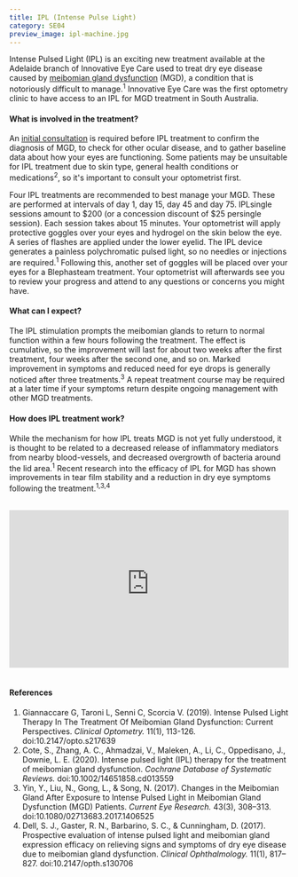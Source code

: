 ```yaml
---
title: IPL (Intense Pulse Light)
category: SE04
preview_image: ipl-machine.jpg
---
```

<div class="employee-heading">
<p>Intense Pulsed Light (IPL) is an exciting new treatment available at the Adelaide branch of Innovative Eye Care used to treat dry eye disease caused by <a href="https://www.innovativeeyecare.com.au/what-we-do/dry-eye-disease/">meibomian gland dysfunction</a> (MGD), a condition that is notoriously difficult to manage.<sup>1</sup> Innovative Eye Care was the first optometry clinic to have access to an IPL for MGD treatment in South Australia.</p>
</div>

#### What is involved in the treatment?

An [initial consultation](/what-we-do/eye-exam) is required before IPL treatment to confirm the diagnosis of MGD, to check for other ocular disease, and to gather baseline data about how your eyes are functioning. Some patients may be unsuitable for IPL treatment due to skin type, general health conditions or medications<sup>2</sup>, so it's important to consult your optometrist first.

Four IPL treatments are recommended to best manage your MGD. These are performed at intervals of day 1, day 15, day 45 and day 75. IPL ​single ​sessions amount to ​$200 ​(or a concession ​discount of $25 ​per ​single ​session). Each session takes about 15 minutes. Your optometrist will apply protective goggles over your eyes and hydrogel on the skin below the eye. A series of flashes are applied under the lower eyelid. The IPL device generates a painless polychromatic pulsed light, so no needles or injections are required.<sup>1</sup> Following this, another set of goggles will be placed over your eyes for a Blephasteam treatment. Your optometrist will afterwards see you to review your progress and attend to any questions or concerns you might have.

#### What can I expect?

The IPL stimulation prompts the meibomian glands to return to normal function within a few hours following the treatment. The effect is cumulative, so the improvement will last for about two weeks after the first treatment, four weeks after the second one, and so on. Marked improvement in symptoms and reduced need for eye drops is generally noticed after three treatments.<sup>3</sup> A repeat treatment course may be required at a later time if your symptoms return despite ongoing management with other MGD treatments.

#### How does IPL treatment work?

While the mechanism for how IPL treats MGD is not yet fully understood, it is thought to be related to a decreased release of inflammatory mediators from nearby blood-vessels, and decreased overgrowth of bacteria around the lid area.<sup>1</sup> Recent research into the efficacy of IPL for MGD has shown improvements in tear film stability and a reduction in dry eye symptoms following the treatment.<sup>1,3,4</sup>

<br>

<div class="myWrapper" style="position: relative; padding-bottom: 56.25%; height: 0;"><iframe frameborder="0" type="text/html" src="https://2689-2347.captiv8online.com/animations/embed/one/lids-ipl-treatment?player_width=100%&player_height=100%&site_company_language=34&autostart=false" width="100%" height="100%" style="position:absolute;top:0;left:0;width:100%;height:100%;"></iframe></div>

<br>

#### References

1. Giannaccare G, Taroni L, Senni C, Scorcia V. (2019). Intense Pulsed Light Therapy In The Treatment Of Meibomian Gland Dysfunction: Current Perspectives. *Clinical Optometry.* 11(1), 113-126. doi:10.2147/opto.s217639
2. Cote, S., Zhang, A. C., Ahmadzai, V., Maleken, A., Li, C., Oppedisano, J., Downie, L. E. (2020). Intense pulsed light (IPL) therapy for the treatment of meibomian gland dysfunction. *Cochrane Database of Systematic Reviews.* doi:10.1002/14651858.cd013559 
3. Yin, Y., Liu, N., Gong, L., & Song, N. (2017). Changes in the Meibomian Gland After Exposure to Intense Pulsed Light in Meibomian Gland Dysfunction (MGD) Patients. *Current Eye Research.* 43(3), 308–313. doi:10.1080/02713683.2017.1406525 
4. Dell, S. J., Gaster, R. N., Barbarino, S. C., & Cunningham, D. (2017). Prospective evaluation of intense pulsed light and meibomian gland expression efficacy on relieving signs and symptoms  of dry eye disease due to meibomian gland dysfunction. *Clinical Ophthalmology.* 11(1), 817–827. doi:10.2147/opth.s130706